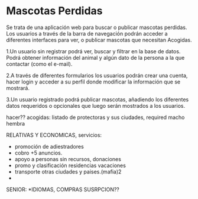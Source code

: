# Mascotas Perdidas

Se trata de una aplicación web para buscar o publicar mascotas perdidas. 
Los usuarios a través de la barra de navegación podrán acceder a diferentes interfaces para ver, o publicar mascotas que necesitan Acogidas.

1.Un usuario sin registrar podrá ver, buscar y filtrar en la base de datos. Podrá obtener información del animal y algún dato de la persona a la que contactar (como el e-mail).

2.A través de diferentes formularios los usuarios podrán crear una cuenta, hacer login y acceder a su perfil donde modificar la información que se mostrará.

3.Un usuario registrado podrá publicar mascotas, añadiendo los diferentes datos requeridos o opcionales que luego serán mostrados a los usuarios.

hacer??
acogidas: listado de protectoras y sus ciudades, required
macho hembra

RELATIVAS Y ECONOMICAS, servicios:
-  promoción de adiestradores
- cobro +5 anuncios.
- apoyo a personas sin recursos, donaciones 
- promo y clasificación residencias vacaciones
- transporte otras ciudades y  paises.(mafia)2
- 
SENIOR:
*IDIOMAS, COMPRAS SUSRPCION??

